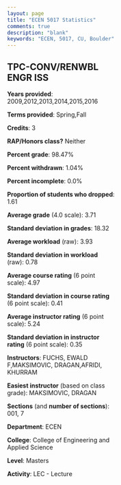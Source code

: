 ```yaml
---
layout: page
title: "ECEN 5017 Statistics"
comments: true
description: "blank"
keywords: "ECEN, 5017, CU, Boulder"
--- 
```

<head>
<script src="https://ajax.googleapis.com/ajax/libs/jquery/2.1.3/jquery.min.js"></script>
<script src="https://dl.dropboxusercontent.com/s/pc42nxpaw1ea4o9/highcharts.js?dl=0"></script>
<!-- <script src="../assets/js/highcharts.js"></script> -->
<style type="text/css">@font-face {
	font-family: "Bebas Neue";
	src: url(https://www.filehosting.org/file/details/544349/BebasNeue%20Regular.otf) format("opentype");
	}
	h1.Bebas { 
		font-family: "Bebas Neue", Verdana, Tahoma;
	}
</style>
</head>
<body>
	<div id="container" style="float: right; width: 45%; height: 88%; margin-left: 2.5%; margin-right: 2.5%;"></div>
	<script language="JavaScript">
		$(document).ready(function() {
		var chart = {type: 'column'};
		var title = {text: 'Grade Distribution'};
		var xAxis = {categories: ['A','B','C','D','F'],crosshair: true};
		var yAxis = {min: 0,title: {text: 'Percentage'}};
		var tooltip = {headerFormat: '<center><b><span style="font-size:20px">{point.key}</span></b></center>',
		               pointFormat: '<td style="padding:0"><b>{point.y:.1f}%</b></td>',
		               footerFormat: '</table>',shared: true,useHTML: true};
		var plotOptions = {column: {pointPadding: 0.0,borderWidth: 0}};  
		var credits = {enabled: false};var series= [{name: 'Percent',data: [80.83,17.5,0.83,0.0,0.83,]}];
		var json = {};
		json.chart = chart;
		json.title = title;
		json.tooltip = tooltip;
		json.xAxis = xAxis;
		json.yAxis = yAxis;  
		json.series = series;
		json.plotOptions = plotOptions;  
		json.credits = credits;
		$('#container').highcharts(json);
	});
	</script>
</body>
			   
## TPC-CONV/RENWBL ENGR ISS

**Years provided**: 2009,2012,2013,2014,2015,2016

**Terms provided**: Spring,Fall

**Credits**: 3

**RAP/Honors class?** Neither

**Percent grade**: 98.47%

**Percent withdrawn**: 1.04%

**Percent incomplete**: 0.0%

**Proportion of students who dropped**: 1.61

**Average grade** (4.0 scale): 3.71

**Standard deviation in grades**: 18.32

**Average workload** (raw): 3.93

**Standard deviation in workload** (raw): 0.78

**Average course rating** (6 point scale): 4.97

**Standard deviation in course rating** (6 point scale): 0.41

**Average instructor rating** (6 point scale): 5.24

**Standard deviation in instructor rating** (6 point scale): 0.35

**Instructors**: FUCHS, EWALD F,MAKSIMOVIC, DRAGAN,AFRIDI, KHURRAM

**Easiest instructor** (based on class grade): MAKSIMOVIC, DRAGAN

**Sections** (and **number of sections**): 001, 7

**Department**: ECEN

**College**: College of Engineering and Applied Science

**Level**: Masters

**Activity**: LEC - Lecture